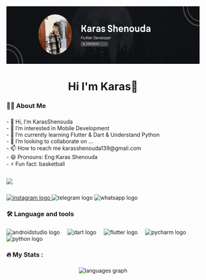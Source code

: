 <div align="center">
  <img height="150" src="https://raw.githubusercontent.com/KarasShenouda/KarasShenouda/refs/heads/main/karas.png"  />
</div>

###

<h1 align="center">Hi I'm Karas👋</h1>

###

<h3 align="left">👩‍💻  About Me</h3>

###

<p align="left">- 👋 Hi, I’m  KarasShenouda<br>- 👀 I’m interested in Mobile Development<br>- 🌱 I’m currently learning Flutter & Dart & Understand Python<br>- 💞️ I’m looking to collaborate on ...<br>- 📫 How to reach me karasshenouda139@gmail.com <br>- 😄 Pronouns: Eng:Karas Shenouda<br>- ⚡ Fun fact: basketball</p>

###

<div align="left">
  <img src="https://profile-counter.glitch.me/KarasShenouda/count.svg?"  />
</div>

###

<div align="left">
  <a href="https://www.instagram.com/karas_shenouda.1711" target="_blank">
    <img src="https://raw.githubusercontent.com/maurodesouza/profile-readme-generator/master/src/assets/icons/social/instagram/default.svg" width="52" height="40" alt="instagram logo"  />
  </a>
  <img src="https://raw.githubusercontent.com/maurodesouza/profile-readme-generator/master/src/assets/icons/social/telegram/default.svg" width="52" height="40" alt="telegram logo"  />
  <img src="https://raw.githubusercontent.com/maurodesouza/profile-readme-generator/master/src/assets/icons/social/whatsapp/default.svg" width="52" height="40" alt="whatsapp logo"  />
</div>

###

<h3 align="left">🛠 Language and tools</h3>

###

<div align="left">
  <img src="https://cdn.jsdelivr.net/gh/devicons/devicon/icons/androidstudio/androidstudio-original.svg" height="40" alt="androidstudio logo"  />
  <img width="12" />
  <img src="https://cdn.jsdelivr.net/gh/devicons/devicon/icons/dart/dart-original.svg" height="40" alt="dart logo"  />
  <img width="12" />
  <img src="https://cdn.jsdelivr.net/gh/devicons/devicon/icons/flutter/flutter-original.svg" height="40" alt="flutter logo"  />
  <img width="12" />
  <img src="https://cdn.jsdelivr.net/gh/devicons/devicon/icons/pycharm/pycharm-original.svg" height="40" alt="pycharm logo"  />
  <img width="12" />
  <img src="https://cdn.jsdelivr.net/gh/devicons/devicon/icons/python/python-original.svg" height="40" alt="python logo"  />
</div>

###

<h3 align="left">🔥   My Stats :</h3>

###

<div align="center">
  <img src="https://github-readme-stats.vercel.app/api/top-langs?username=KarasShenouda&locale=en&hide_title=false&layout=compact&card_width=320&langs_count=5&theme=dracula&hide_border=false&order=2" height="150" alt="languages graph"  />
</div>

###
